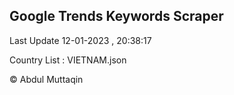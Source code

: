 

## Google Trends Keywords Scraper 
 
Last Update 12-01-2023 , 20:38:17

Country List :
VIETNAM.json



© Abdul Muttaqin 
